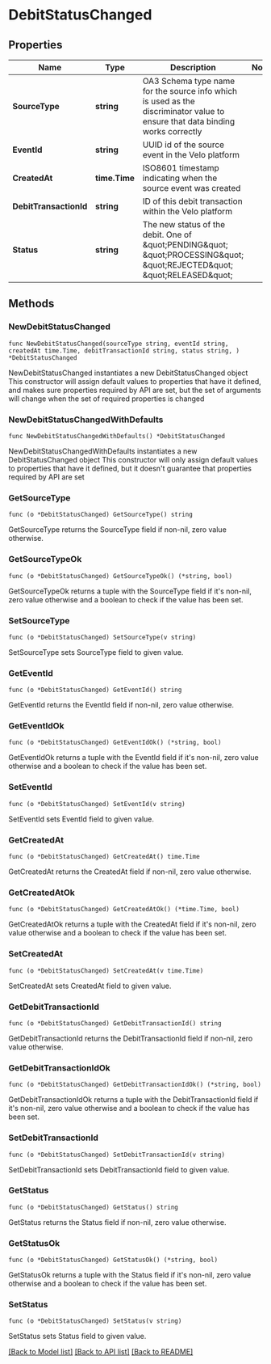 # DebitStatusChanged

## Properties

Name | Type | Description | Notes
------------ | ------------- | ------------- | -------------
**SourceType** | **string** | OA3 Schema type name for the source info which is used as the discriminator value to ensure that data binding works correctly | 
**EventId** | **string** | UUID id of the source event in the Velo platform | 
**CreatedAt** | **time.Time** | ISO8601 timestamp indicating when the source event was created | 
**DebitTransactionId** | **string** | ID of this debit transaction within the Velo platform | 
**Status** | **string** | The new status of the debit. One of \&quot;PENDING\&quot; \&quot;PROCESSING\&quot; \&quot;REJECTED\&quot; \&quot;RELEASED\&quot; | 

## Methods

### NewDebitStatusChanged

`func NewDebitStatusChanged(sourceType string, eventId string, createdAt time.Time, debitTransactionId string, status string, ) *DebitStatusChanged`

NewDebitStatusChanged instantiates a new DebitStatusChanged object
This constructor will assign default values to properties that have it defined,
and makes sure properties required by API are set, but the set of arguments
will change when the set of required properties is changed

### NewDebitStatusChangedWithDefaults

`func NewDebitStatusChangedWithDefaults() *DebitStatusChanged`

NewDebitStatusChangedWithDefaults instantiates a new DebitStatusChanged object
This constructor will only assign default values to properties that have it defined,
but it doesn't guarantee that properties required by API are set

### GetSourceType

`func (o *DebitStatusChanged) GetSourceType() string`

GetSourceType returns the SourceType field if non-nil, zero value otherwise.

### GetSourceTypeOk

`func (o *DebitStatusChanged) GetSourceTypeOk() (*string, bool)`

GetSourceTypeOk returns a tuple with the SourceType field if it's non-nil, zero value otherwise
and a boolean to check if the value has been set.

### SetSourceType

`func (o *DebitStatusChanged) SetSourceType(v string)`

SetSourceType sets SourceType field to given value.


### GetEventId

`func (o *DebitStatusChanged) GetEventId() string`

GetEventId returns the EventId field if non-nil, zero value otherwise.

### GetEventIdOk

`func (o *DebitStatusChanged) GetEventIdOk() (*string, bool)`

GetEventIdOk returns a tuple with the EventId field if it's non-nil, zero value otherwise
and a boolean to check if the value has been set.

### SetEventId

`func (o *DebitStatusChanged) SetEventId(v string)`

SetEventId sets EventId field to given value.


### GetCreatedAt

`func (o *DebitStatusChanged) GetCreatedAt() time.Time`

GetCreatedAt returns the CreatedAt field if non-nil, zero value otherwise.

### GetCreatedAtOk

`func (o *DebitStatusChanged) GetCreatedAtOk() (*time.Time, bool)`

GetCreatedAtOk returns a tuple with the CreatedAt field if it's non-nil, zero value otherwise
and a boolean to check if the value has been set.

### SetCreatedAt

`func (o *DebitStatusChanged) SetCreatedAt(v time.Time)`

SetCreatedAt sets CreatedAt field to given value.


### GetDebitTransactionId

`func (o *DebitStatusChanged) GetDebitTransactionId() string`

GetDebitTransactionId returns the DebitTransactionId field if non-nil, zero value otherwise.

### GetDebitTransactionIdOk

`func (o *DebitStatusChanged) GetDebitTransactionIdOk() (*string, bool)`

GetDebitTransactionIdOk returns a tuple with the DebitTransactionId field if it's non-nil, zero value otherwise
and a boolean to check if the value has been set.

### SetDebitTransactionId

`func (o *DebitStatusChanged) SetDebitTransactionId(v string)`

SetDebitTransactionId sets DebitTransactionId field to given value.


### GetStatus

`func (o *DebitStatusChanged) GetStatus() string`

GetStatus returns the Status field if non-nil, zero value otherwise.

### GetStatusOk

`func (o *DebitStatusChanged) GetStatusOk() (*string, bool)`

GetStatusOk returns a tuple with the Status field if it's non-nil, zero value otherwise
and a boolean to check if the value has been set.

### SetStatus

`func (o *DebitStatusChanged) SetStatus(v string)`

SetStatus sets Status field to given value.



[[Back to Model list]](../README.md#documentation-for-models) [[Back to API list]](../README.md#documentation-for-api-endpoints) [[Back to README]](../README.md)


